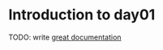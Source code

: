 # Introduction to day01

TODO: write [great documentation](http://jacobian.org/writing/what-to-write/)

